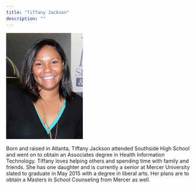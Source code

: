 ```yaml
---
title: "Tiffany Jackson"
description: ""
---
```


![](/images/staff-bios/tiffany-jackson.jpg)

Born and raised in Atlanta, Tiffany Jackson attended Southside High School and went on 
to obtain an Associates degree in Health Information Technology. Tiffany loves helping 
others and spending time with family and friends. She has one daughter and is currently 
a senior at Mercer University slated to graduate in May 2015 with a degree in liberal 
arts. Her plans are to obtain a Masters in School Counseling from Mercer as well.
